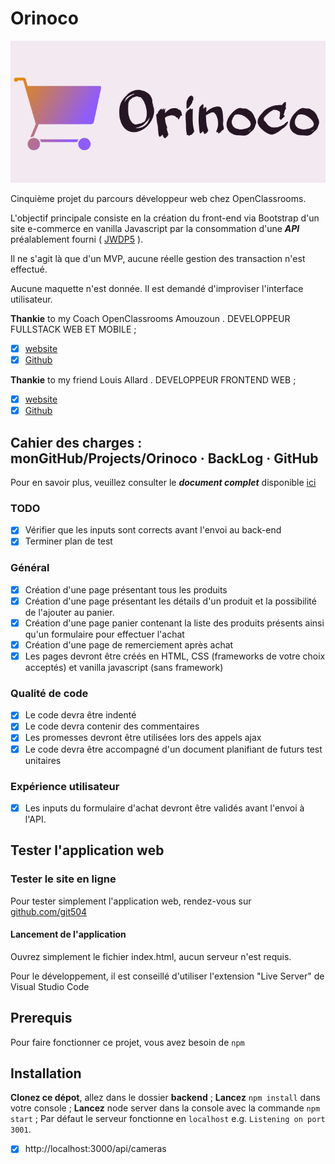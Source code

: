 # Orinoco
![Logo](livrables/Ressources/logo.png)

Cinquième projet du parcours développeur web chez OpenClassrooms.

L'objectif principale consiste en la création du front-end via Bootstrap d'un site e-commerce en vanilla Javascript par la consommation d'une ***API*** préalablement fourni ( [JWDP5](https://github.com/OpenClassrooms-Student-Center/JWDP5) ).

Il ne s'agit là que d'un MVP, aucune réelle gestion des transaction n'est effectué.

Aucune maquette n'est donnée. Il est demandé d'improviser l'interface utilisateur.

**Thankie** to my Coach OpenClassrooms Amouzoun . DEVELOPPEUR FULLSTACK WEB ET MOBILE ;
- [x] [website](https://creamind.fr/)
- [x] [Github](https://github.com/benytto888Z)

**Thankie** to my friend Louis Allard . DEVELOPPEUR FRONTEND WEB ;
- [x] [website](https://www.louisallard.fr/)
- [x] [Github](https://github.com/Louis-Allard)

## Cahier des charges : monGitHub/Projects/Orinoco · BackLog · GitHub

Pour en savoir plus, veuillez consulter le ***document complet*** disponible [ici](<https://s3-eu-west-1.amazonaws.com/course.oc-static.com/projects/DWJ_FR_P5/P5_Spe%CC%81cifications%20fonctionnelles%20Orinoco%20(2).pdf>)

### TODO

- [x] Vérifier que les inputs sont corrects avant l'envoi au back-end
- [x] Terminer plan de test
### Général

- [x] Création d'une page présentant tous les produits
- [x] Création d'une page présentant les détails d'un produit et la possibilité de l'ajouter au panier.
- [x] Création d'une page panier contenant la liste des produits présents ainsi qu'un formulaire pour effectuer l'achat
- [x] Création d'une page de remerciement après achat
- [x] Les pages devront être créés en HTML, CSS (frameworks de votre choix acceptés) et vanilla javascript (sans framework)

### Qualité de code

- [x] Le code devra être indenté
- [x] Le code devra contenir des commentaires
- [x] Les promesses devront être utilisées lors des appels ajax
- [x] Le code devra être accompagné d'un document planifiant de futurs test unitaires

### Expérience utilisateur

- [x] Les inputs du formulaire d'achat devront être validés avant l'envoi à l'API.

## Tester l'application web

### Tester le site en ligne

Pour tester simplement l'application web, rendez-vous sur [github.com/git504](https://git504.github.io/Orinoco/)

#### Lancement de l'application

Ouvrez simplement le fichier index.html, aucun serveur n'est requis.

Pour le développement, il est conseillé d'utiliser l'extension "Live Server" de Visual Studio Code

## Prerequis 

Pour faire fonctionner ce projet, vous avez besoin de `npm`
## Installation

**Clonez ce dépot**, allez dans le dossier **backend** ; 
**Lancez** `npm install` dans votre console ;
**Lancez** node server dans la console avec la commande `npm start` ;
Par défaut le serveur fonctionne en `localhost` e.g. `Listening on port 3001`.

- [x] http://localhost:3000/api/cameras
